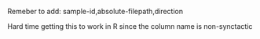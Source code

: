 Remeber to add:
sample-id,absolute-filepath,direction

Hard time getting this to work in R since the column name is non-synctactic
